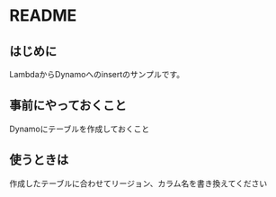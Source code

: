 # README
## はじめに
LambdaからDynamoへのinsertのサンプルです。

## 事前にやっておくこと
Dynamoにテーブルを作成しておくこと

## 使うときは
作成したテーブルに合わせてリージョン、カラム名を書き換えてください

